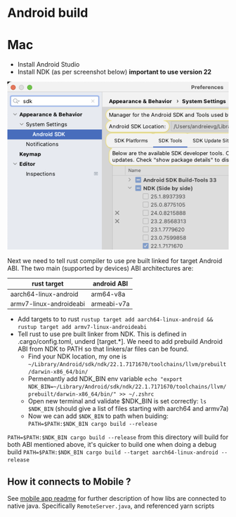  # Android build

 # Mac

* Install Android Studio
* Install NDK (as per screenshot below)  **important to use version 22**

![omSupply Android NDK](./doc/omSupply_android_ndk.png)

Next we need to tell rust compiler to use pre built linked for target Android ABI.
The two main (supported by devices) ABI architectures are: 

| rust target             | android ABI |
|-------------------------|-------------|
| aarch64-linux-android   | arm64-v8a   |
| armv7-linux-androideabi | armeabi-v7a |

* Add targets to to rust `rustup target add aarch64-linux-android && rustup target add armv7-linux-androideabi`
* Tell rust to use pre built linker from NDK. This is defined in .cargo/config.toml, underd [target.*]. We need to add prebuild Android ABI from NDK to PATH so that linkers/ar files can be found. 
   * Find your NDK location, my one is `~/Library/Android/sdk/ndk/22.1.7171670/toolchains/llvm/prebuilt/darwin-x86_64/bin/`
   * Permenantly add NDK_BIN env variable `echo "export NDK_BIN=~/Library/Android/sdk/ndk/22.1.7171670/toolchains/llvm/prebuilt/darwin-x86_64/bin/" >> ~/.zshrc`
   * Open new terminal and validate $NDK_BIN is set correctly: `ls $NDK_BIN` (should give a list of files starting with aarch64 and armv7a)
   * Now we can add `$NDK_BIN` to path when buiding: `PATH=$PATH:$NDK_BIN cargo build --release`

`PATH=$PATH:$NDK_BIN cargo build --release` from this directory will build for both ABI mentioned above, it's quicker to build one when doing a debug build `PATH=$PATH:$NDK_BIN cargo build --target aarch64-linux-android --release`

## How it connects to Mobile ?

See [mobile app readme](../../client/packages/mobile/README.md) for further description of how libs are connected to native java. Specifically `RemoteServer.java`, and referenced yarn scripts